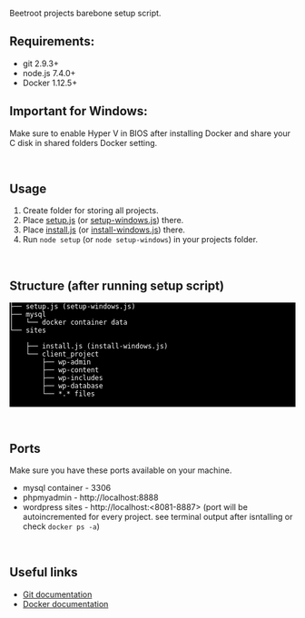 Beetroot projects barebone setup script.
<h2>Requirements:</h2>
<ul>
    <li>git 2.9.3+</li>
    <li>node.js 7.4.0+</li>
    <li>Docker 1.12.5+</li>
</ul>
<h2>Important for Windows:</h2>
<p>Make sure to enable Hyper V in BIOS after installing Docker and share your C disk in shared folders Docker setting.</p>
<br>
<h2>Usage</h2>
<ol>
    <li>Create folder for storing all projects.</li>
    <li>Place <a target="_blank" href="http://git.beetroot.se/vromanenko/barebone-local-setup/raw/master/setup.js">setup.js</a> (or <a href="http://git.beetroot.se/vromanenko/barebone-local-setup/raw/master/setup-windows.js" target="_blank">setup-windows.js</a>) there.</li>
    <li>Place <a target="_blank" href="http://git.beetroot.se/vromanenko/project-local-setup/blob/master/install.js">install.js</a> (or <a target="_blank" href="http://git.beetroot.se/vromanenko/project-local-setup/blob/master/install-windows.js">install-windows.js</a>) there.</li>
    <li>Run <code>node setup</code> (or <code>node setup-windows</code>) in your projects folder.</li>
</ol>
<br>
<h2>Structure (after running setup script)</h2>
<pre style="background-color: #000; color: #fff;">
<code>├── setup.js (setup-windows.js)
├── mysql
│   └── docker container data
└── sites<br>
    ├── install.js (install-windows.js)
    └── client_project
        ├── wp-admin
        ├── wp-content
        ├── wp-includes
        ├── wp-database
        └── *.* files
</code>
</pre>
<br>
<h2>Ports</h2>
<p>Make sure you have these ports available on your machine.</p>
<ul>
    <li>mysql container - 3306 </li>
    <li>phpmyadmin - http://localhost:8888 </li>
    <li>wordpress sites - http://localhost:<8081-8887> (port will be autoincremented for every project. see terminal output after isntalling or check <code>docker ps -a</code>)</li>
</ul>
<br>
<h2>Useful links</h2>
<ul>
    <li><a href="https://www.atlassian.com/git/tutorials" target="_blank">Git documentation</a></li>
    <li><a href="https://docs.docker.com" target="_blank">Docker documentation</a></li>
</ul>